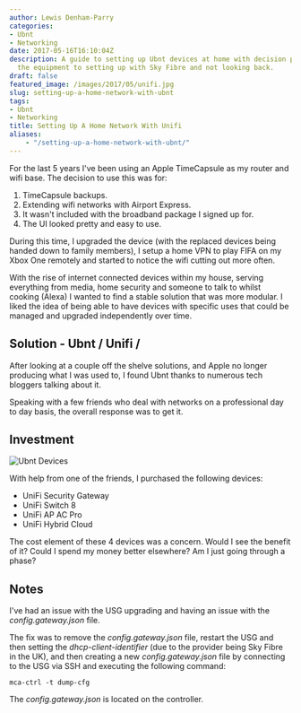 ```yaml
---
author: Lewis Denham-Parry
categories:
- Ubnt
- Networking
date: 2017-05-16T16:10:04Z
description: A guide to setting up Ubnt devices at home with decision process of purchasing
  the equipment to setting up with Sky Fibre and not looking back.
draft: false
featured_image: /images/2017/05/unifi.jpg
slug: setting-up-a-home-network-with-ubnt
tags:
- Ubnt
- Networking
title: Setting Up A Home Network With Unifi
aliases:
    - "/setting-up-a-home-network-with-ubnt/"
---
```


For the last 5 years I've been using an Apple TimeCapsule as my router and wifi base.  The decision to use this was for:

1. TimeCapsule backups.
2. Extending wifi networks with Airport Express.
3. It wasn't included with the broadband package I signed up for.
4. The UI looked pretty and easy to use.

During this time, I upgraded the device (with the replaced devices being handed down to family members), I setup a home VPN to play FIFA on my Xbox One remotely and started to notice the wifi cutting out more often.

With the rise of internet connected devices within my house, serving everything from media, home security and someone to talk to whilst cooking (Alexa) I wanted to find a stable solution that was more modular.  I liked the idea of being able to have devices with specific uses that could be managed and upgraded independently over time.

## Solution - Ubnt / Unifi / 

After looking at a couple off the shelve solutions, and Apple no longer producing what I was used to, I found Ubnt thanks to numerous tech bloggers talking about it.

Speaking with a few friends who deal with networks on a professional day to day basis, the overall response was to get it.

## Investment

![Ubnt Devices](/images/2017/05/UniFiDevices.jpg)

With help from one of the friends, I purchased the following devices:

* UniFi Security Gateway
* UniFi Switch 8
* UniFi AP AC Pro
* UniFi Hybrid Cloud

The cost element of these 4 devices was a concern.  Would I see the benefit of it?  Could I spend my money better elsewhere?  Am I just going through a phase?

## Notes

I've had an issue with the USG upgrading and having an issue with the *config.gateway.json* file.

The fix was to remove the *config.gateway.json* file, restart the USG and then setting the *dhcp-client-identifier* (due to the provider being Sky Fibre in the UK), and then creating a new *config.gateway.json* file by connecting to the USG via SSH and executing the following command:

```terminal
mca-ctrl -t dump-cfg
```

The *config.gateway.json* is located on the controller.